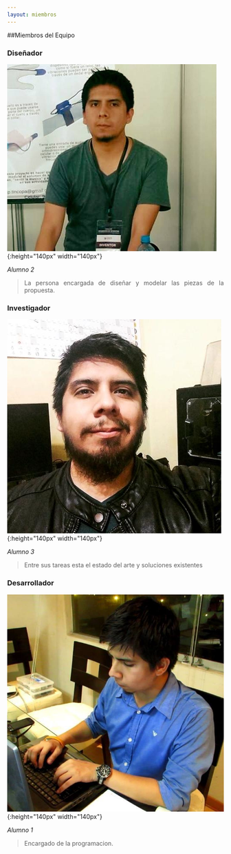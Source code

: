 ```yaml
---
layout: miembros
---
```

##Miembros del Equipo

### Diseñador
![Alt text](/miembros/disenador.jpg){:height="140px" width="140px"}

*Alumno 2*
><div style="text-align: justify"> La persona encargada de diseñar y modelar las piezas de la propuesta.</div>

### Investigador
![Alt text](/miembros/investigador.jpg){:height="140px" width="140px"}

*Alumno 3*
><div style="text-align: justify">Entre sus tareas esta el estado del arte y soluciones existentes</div>

### Desarrollador
![Alt text](/miembros/desarrollador.jpg){:height="140px" width="140px"}

*Alumno 1*
><div style="text-align: justify"> Encargado de la programacion.</div>
